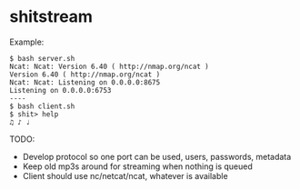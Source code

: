 shitstream
==========

Example:

    $ bash server.sh
    Ncat: Ncat: Version 6.40 ( http://nmap.org/ncat )
    Version 6.40 ( http://nmap.org/ncat )
    Ncat: Ncat: Listening on 0.0.0.0:8675
    Listening on 0.0.0.0:6753
    ----
    $ bash client.sh
    $ shit> help
    ♫ ♪ ♩

TODO:
* Develop protocol so one port can be used, users, passwords, metadata
* Keep old mp3s around for streaming when nothing is queued
* Client should use nc/netcat/ncat, whatever is available
